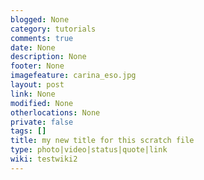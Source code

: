 ```yaml
---
blogged: None
category: tutorials
comments: true
date: None
description: None
footer: None
imagefeature: carina_eso.jpg
layout: post
link: None
modified: None
otherlocations: None
private: false
tags: []
title: my new title for this scratch file
type: photo|video|status|quote|link
wiki: testwiki2
---
```

<!--summary-->